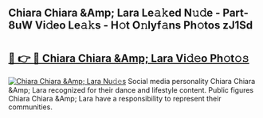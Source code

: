 ## Chiara Chiara &Amp; Lara Le𝚊𝚔ed N𝚞𝚍e - Part-8uW Vi𝚍eo Le𝚊𝚔s - H𝚘t O𝚗lyf𝚊ns Ph𝚘tos zJ1Sd

# <h2><a href="http://hf7417r.feru.top/?c=Chiara+Chiara+%26Amp%3b+Lara">🔗 👉 🔴 Chiara Chiara &Amp; Lara Vi𝚍𝚎o Ph𝚘t𝚘𝚜</a></h2>

[![Chiara Chiara &Amp; Lara Nu𝚍𝚎s](https://i.imgur.com/0TWrTi3.gif)](http://hf7417r.feru.top/?c=Chiara+Chiara+%26Amp%3b+Lara)
Social media personality Chiara Chiara &Amp; Lara recognized for their dance and lifestyle content. Public figures Chiara Chiara &Amp; Lara have a responsibility to represent their communities. 

